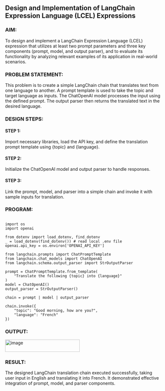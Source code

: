 ## Design and Implementation of LangChain Expression Language (LCEL) Expressions

### AIM:
To design and implement a LangChain Expression Language (LCEL) expression that utilizes at least two prompt parameters and three key components (prompt, model, and output parser), and to evaluate its functionality by analyzing relevant examples of its application in real-world scenarios.

### PROBLEM STATEMENT:
This problem  is to create a simple LangChain chain that translates text from one language to another.
A prompt template is used to take the topic and target language as inputs.
The ChatOpenAI model processes the input using the defined prompt.
The output parser then returns the translated text in the desired language.

### DESIGN STEPS:

#### STEP 1:
Import necessary libraries, load the API key, and define the translation prompt template using {topic} and {language}.

#### STEP 2:
Initialize the ChatOpenAI model and output parser to handle responses.

#### STEP 3:
Link the prompt, model, and parser into a simple chain and invoke it with sample inputs for translation.

### PROGRAM:

```

import os
import openai

from dotenv import load_dotenv, find_dotenv
_ = load_dotenv(find_dotenv()) # read local .env file
openai.api_key = os.environ['OPENAI_API_KEY']

from langchain.prompts import ChatPromptTemplate
from langchain.chat_models import ChatOpenAI
from langchain.schema.output_parser import StrOutputParser

prompt = ChatPromptTemplate.from_template(
    "Translate the following {topic} into {language}"
)
model = ChatOpenAI()
output_parser = StrOutputParser()

chain = prompt | model | output_parser

chain.invoke({
    "topic": "Good morning, how are you?",
    "language": "French"
})

```
### OUTPUT:

<img width="242" height="40" alt="image" src="https://github.com/user-attachments/assets/c6cb29d0-a77d-48e9-bec0-7eb8959a29cd" />

### RESULT:

The designed LangChain translation chain executed successfully, taking user input in English and translating it into French.
It demonstrated effective integration of prompt, model, and parser components.
